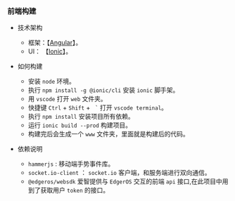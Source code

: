 ### 前端构建
+ 技术架构
	- 框架：【[Angular](https://angular.cn/)】。
	- UI： 【[Ionic](https://ionicframework.com/docs/)】。

+ 如何构建
    - 安装 `node` 环境。
    - 执行 `npm install -g @ionic/cli` 安装 `ionic` 脚手架。
    - 用 `vscode` 打开 `web` 文件夹。
    - 快捷键 `Ctrl` + `Shift` + <code> &#96;</code>  打开 `vscode terminal`。
    - 执行 `npm install` 安装项目所有依赖。
    - 运行  `ionic build --prod`  构建项目。
    - 构建完后会生成一个 `www`  文件夹，里面就是构建后的代码。
    
+ 依赖说明
    - `hammerjs` : 移动端手势事件库。
    - `socket.io-client` ： `socket.io` 客户端，和服务端进行双向通信。
    - `@edgeros/websdk` 爱智提供与 `EdgerOS` 交互的前端 `api` 接口,在此项目中用到了获取用户 `token` 的接口。

